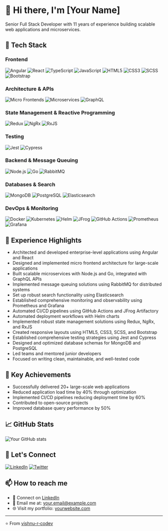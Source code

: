 # 👋 Hi there, I'm [Your Name]

Senior Full Stack Developer with 11 years of experience building scalable web applications and microservices.

## 🚀 Tech Stack

### Frontend
![Angular](https://img.shields.io/badge/-Angular-DD0031?style=flat-square&logo=angular&logoColor=white)
![React](https://img.shields.io/badge/-React-61DAFB?style=flat-square&logo=react&logoColor=black)
![TypeScript](https://img.shields.io/badge/-TypeScript-3178C6?style=flat-square&logo=typescript&logoColor=white)
![JavaScript](https://img.shields.io/badge/-JavaScript-F7DF1E?style=flat-square&logo=javascript&logoColor=black)
![HTML5](https://img.shields.io/badge/-HTML5-E34F26?style=flat-square&logo=html5&logoColor=white)
![CSS3](https://img.shields.io/badge/-CSS3-1572B6?style=flat-square&logo=css3&logoColor=white)
![SCSS](https://img.shields.io/badge/-SCSS-CC6699?style=flat-square&logo=sass&logoColor=white)
![Bootstrap](https://img.shields.io/badge/-Bootstrap-7952B3?style=flat-square&logo=bootstrap&logoColor=white)

### Architecture & APIs
![Micro Frontends](https://img.shields.io/badge/-Micro%20Frontends-FF6B6B?style=flat-square)
![Microservices](https://img.shields.io/badge/-Microservices-3DDC84?style=flat-square)
![GraphQL](https://img.shields.io/badge/-GraphQL-E10098?style=flat-square&logo=graphql&logoColor=white)

### State Management & Reactive Programming
![Redux](https://img.shields.io/badge/-Redux-764ABC?style=flat-square&logo=redux&logoColor=white)
![NgRx](https://img.shields.io/badge/-NgRx-BA2BD2?style=flat-square&logo=redux&logoColor=white)
![RxJS](https://img.shields.io/badge/-RxJS-B7178C?style=flat-square&logo=reactivex&logoColor=white)

### Testing
![Jest](https://img.shields.io/badge/-Jest-C21325?style=flat-square&logo=jest&logoColor=white)
![Cypress](https://img.shields.io/badge/-Cypress-17202C?style=flat-square&logo=cypress&logoColor=white)

### Backend & Message Queuing
![Node.js](https://img.shields.io/badge/-Node.js-339933?style=flat-square&logo=node.js&logoColor=white)
![Go](https://img.shields.io/badge/-Go-00ADD8?style=flat-square&logo=go&logoColor=white)
![RabbitMQ](https://img.shields.io/badge/-RabbitMQ-FF6600?style=flat-square&logo=rabbitmq&logoColor=white)

### Databases & Search
![MongoDB](https://img.shields.io/badge/-MongoDB-47A248?style=flat-square&logo=mongodb&logoColor=white)
![PostgreSQL](https://img.shields.io/badge/-PostgreSQL-336791?style=flat-square&logo=postgresql&logoColor=white)
![Elasticsearch](https://img.shields.io/badge/-Elasticsearch-005571?style=flat-square&logo=elasticsearch&logoColor=white)

### DevOps & Monitoring
![Docker](https://img.shields.io/badge/-Docker-2496ED?style=flat-square&logo=docker&logoColor=white)
![Kubernetes](https://img.shields.io/badge/-Kubernetes-326CE5?style=flat-square&logo=kubernetes&logoColor=white)
![Helm](https://img.shields.io/badge/-Helm-0F1689?style=flat-square&logo=helm&logoColor=white)
![JFrog](https://img.shields.io/badge/-JFrog-41BF47?style=flat-square&logo=jfrog&logoColor=white)
![GitHub Actions](https://img.shields.io/badge/-GitHub%20Actions-2088FF?style=flat-square&logo=github-actions&logoColor=white)
![Prometheus](https://img.shields.io/badge/-Prometheus-E6522C?style=flat-square&logo=prometheus&logoColor=white)
![Grafana](https://img.shields.io/badge/-Grafana-F46800?style=flat-square&logo=grafana&logoColor=white)

## 💼 Experience Highlights

- Architected and developed enterprise-level applications using Angular and React
- Designed and implemented micro frontend architecture for large-scale applications
- Built scalable microservices with Node.js and Go, integrated with GraphQL APIs
- Implemented message queuing solutions using RabbitMQ for distributed systems
- Set up robust search functionality using Elasticsearch
- Established comprehensive monitoring and observability using Prometheus and Grafana
- Automated CI/CD pipelines using GitHub Actions and JFrog Artifactory
- Automated deployment workflows with Helm charts
- Implemented robust state management solutions using Redux, NgRx, and RxJS
- Created responsive layouts using HTML5, CSS3, SCSS, and Bootstrap
- Established comprehensive testing strategies using Jest and Cypress
- Designed and optimized database schemas for MongoDB and PostgreSQL
- Led teams and mentored junior developers
- Focused on writing clean, maintainable, and well-tested code

## 🌟 Key Achievements

- Successfully delivered 20+ large-scale web applications
- Reduced application load time by 40% through optimization
- Implemented CI/CD pipelines reducing deployment time by 60%
- Contributed to open-source projects
- Improved database query performance by 50%

## 📈 GitHub Stats

![Your GitHub stats](https://github-readme-stats.vercel.app/api?username=vishnu-r-codev&show_icons=true&theme=dracula)

## 🤝 Let's Connect

[![LinkedIn](https://img.shields.io/badge/-LinkedIn-0A66C2?style=flat-square&logo=linkedin&logoColor=white)](https://linkedin.com/in/vishnu-r-codev)
[![Twitter](https://img.shields.io/badge/-Twitter-1DA1F2?style=flat-square&logo=twitter&logoColor=white)](https://twitter.com/vishnu-r-codev)

## 📫 How to reach me

- 💼 Connect on [LinkedIn](https://linkedin.com/in/vishnu-r-codev)
- 📧 Email me at: your.email@example.com
- 🌐 Visit my portfolio: [yourwebsite.com](https://yourwebsite.com)

---
⭐️ From [vishnu-r-codev](https://github.com/vishnu-r-codev/) 
